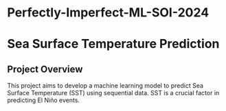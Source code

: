 # Perfectly-Imperfect-ML-SOI-2024
# Sea Surface Temperature Prediction

## Project Overview
This project aims to develop a machine learning model to predict Sea Surface Temperature (SST) using sequential data. SST is a crucial factor in predicting El Niño events.
